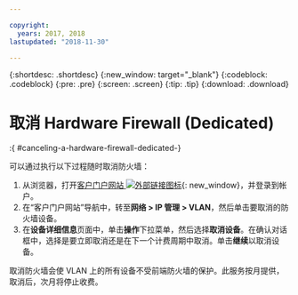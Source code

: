 ```yaml
---

copyright:
  years: 2017, 2018
lastupdated: "2018-11-30"

---
```


{:shortdesc: .shortdesc}
{:new_window: target="_blank"}
{:codeblock: .codeblock}
{:pre: .pre}
{:screen: .screen}
{:tip: .tip}
{:download: .download}

# 取消 Hardware Firewall (Dedicated)
:{ #canceling-a-hardware-firewall-dedicated-}

可以通过执行以下过程随时取消防火墙：

1. 从浏览器，打开[客户门户网站 ![外部链接图标](../../icons/launch-glyph.svg "外部链接图标")](https://control.softlayer.com/){: new_window}，并登录到帐户。
2. 在“客户门户网站”导航中，转至**网络 > IP 管理 > VLAN**，然后单击要取消的防火墙设备。
3. 在**设备详细信息**页面中，单击**操作**下拉菜单，然后选择**取消设备**。在确认对话框中，选择是要立即取消还是在下一个计费周期中取消。单击**继续**以取消设备。

取消防火墙会使 VLAN 上的所有设备不受前端防火墙的保护。此服务按月提供，取消后，次月将停止收费。
